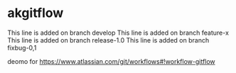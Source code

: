akgitflow
=========

This line is added on branch develop
This line is added on branch feature-x
This line is added on branch release-1.0
This line is added on branch fixbug-0,1

deomo for https://www.atlassian.com/git/workflows#!workflow-gitflow
